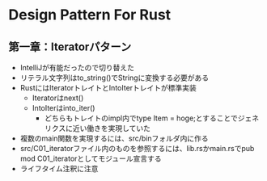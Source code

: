 # Design Pattern For Rust

## 第一章：Iteratorパターン

- IntelliJが有能だったので切り替えた
- リテラル文字列はto_string()でStringに変換する必要がある
- RustにはIteratorトレイトとIntoIterトレイトが標準実装
  - Iteratorはnext()
  - IntoIterはinto_iter()
    - どちらもトレイトのimpl内でtype Item = hoge;とすることでジェネリクスに近い働きを実現していた
- 複数のmain関数を実現するには、src/binフォルダ内に作る 
- src/C01_iteratorファイル内のものを参照するには、lib.rsかmain.rsでpub mod C01_iteratorとしてモジュール宣言する
- ライフタイム注釈に注意